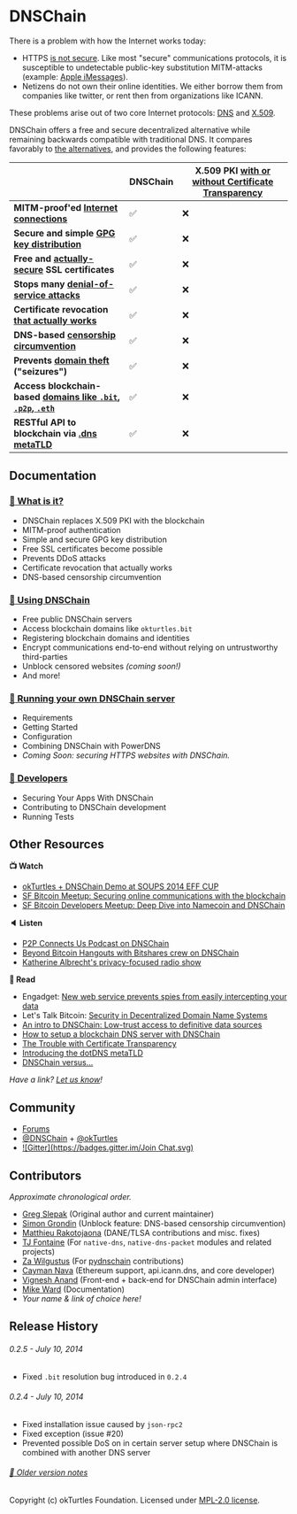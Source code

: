 # DNSChain

There is a problem with how the Internet works today:

- HTTPS [is not secure](http://okturtles.com/#not-secure). Like most "secure" communications protocols,
  it is susceptible to undetectable public-key substitution MITM-attacks (example: [Apple iMessages](https://www.taoeffect.com/blog/2014/11/update-on-imessages-security/)).
- Netizens do not own their online identities. We either borrow them from
  companies like twitter, or rent then from organizations like ICANN.

These problems arise out of two core Internet protocols:
[DNS](https://en.wikipedia.org/wiki/Domain_Name_System) and [X.509](https://en.wikipedia.org/wiki/X.509).

DNSChain offers a free and secure decentralized alternative while remaining backwards compatible
with traditional DNS.
It compares favorably to [the alternatives](docs/Comparison.md), and provides the following features:
︎

|                                                                        |      DNSChain      | X.509 PKI [with or without Certificate Transparency][ct] |
|------------------------------------------------------------------------|--------------------|----------------------------------------------------------|
| __MITM-proof'ed [Internet connections][mitm]__                         | :white_check_mark: | :x:                                                      |
| __Secure and simple [GPG key distribution][gpg]__                      | :white_check_mark: | :x:                                                      |
| __Free and [actually-secure][free] SSL certificates__                  | :white_check_mark: | :x:                                                      |
| __Stops many [denial-of-service attacks][dos]__                        | :white_check_mark: | :x:                                                      |
| __Certificate revocation [that actually works][rev]__                  | :white_check_mark: | :x:                                                      |
| __DNS-based [censorship circumvention][cens]__                         | :white_check_mark: | :x:                                                      |
| __Prevents [domain theft][] ("seizures")__                             | :white_check_mark: | :x:                                                      |
| __Access blockchain-based [domains like `.bit`, `.p2p`, `.eth`][use]__ | :white_check_mark: | :x:                                                      |
| __RESTful API to blockchain via [.dns metaTLD][meta]__                 | :white_check_mark: | :x:                                                      |

[ct]: https://blog.okturtles.com/2014/09/the-trouble-with-certificate-transparency/
[mitm]: docs/What-is-it.md#MITMProof
[gpg]: docs/What-is-it.md#GPG
[free]: docs/What-is-it.md#Free
[dos]: docs/What-is-it.md#DDoS
[rev]: docs/What-is-it.md#Revocation
[cens]: docs/What-is-it.md#Censorship
[domain theft]: https://www.techdirt.com/articles/20141006/02561228743/5000-domains-seized-based-sealed-court-filing-confused-domain-owners-have-no-idea-why.shtml
[use]: docs/How-do-I-use-it.md
[meta]: docs/What-is-it.md#metaTLD

<a name="Documentation"></a>
## Documentation

<a name="What"></a>
### [:book: What is it?](docs/What-is-it.md)

- DNSChain replaces X.509 PKI with the blockchain
- MITM-proof authentication
- Simple and secure GPG key distribution
- Free SSL certificates become possible
- Prevents DDoS attacks
- Certificate revocation that actually works
- DNS-based censorship circumvention

<a name="Use"></a>
### [:book: Using DNSChain](docs/How-do-I-use-it.md)

- Free public DNSChain servers
- Access blockchain domains like `okturtles.bit`
- Registering blockchain domains and identities
- Encrypt communications end-to-end without relying on untrustworthy third-parties
- Unblock censored websites *(coming soon!)*
- And more!

<a name="Run"></a>
### [:book: Running your own DNSChain server](docs/How-do-I-run-my-own.md)

- Requirements
- Getting Started
- Configuration
- Combining DNSChain with PowerDNS
- *Coming Soon: securing HTTPS websites with DNSChain.*

<a name="Developers"></a>
### [:book: Developers](docs/Developers.md)

- Securing Your Apps With DNSChain
- Contributing to DNSChain development
- Running Tests

<a name="Resources"></a>
## Other Resources

__:tv: Watch__

- [okTurtles + DNSChain Demo at SOUPS 2014 EFF CUP](https://vimeo.com/100433057)
- [SF Bitcoin Meetup: Securing online communications with the blockchain](https://www.youtube.com/watch?v=Qy1x3Ud8LCI)
- [SF Bitcoin Developers Meetup: Deep Dive into Namecoin and DNSChain](https://www.youtube.com/watch?v=wUiMIy9urTA)

__:speaker: Listen__

- [P2P Connects Us Podcast on DNSChain](http://letstalkbitcoin.com/blog/post/p2p-connects-us-episode-four)
- [Beyond Bitcoin Hangouts with Bitshares crew on DNSChain](https://soundcloud.com/beyond-bitcoin-hangouts/beyond-bitcoin-hangout-greg-slepak-dnschain-2014-10-24)
- [Katherine Albrecht's privacy-focused radio show](http://www.katherinealbrecht.com/show-archives/2014/06/19/)

__:page_facing_up: Read__

- Engadget: [New web service prevents spies from easily intercepting your data](http://www.engadget.com/2014/09/29/okturtles/)
- Let's Talk Bitcoin: [Security in Decentralized Domain Name Systems](http://letstalkbitcoin.com/blog/post/security-in-decentralized-domain-name-systems)
- [An intro to DNSChain: Low-trust access to definitive data sources](http://simondlr.com/post/94988956673/an-intro-to-dnschain-low-trust-access-to)
- [How to setup a blockchain DNS server with DNSChain](http://mikeward.net/how-to-setup-a-blockchain-dns-server-with-dnschain/)
- [The Trouble with Certificate Transparency](https://blog.okturtles.com/2014/09/the-trouble-with-certificate-transparency/)
- [Introducing the dotDNS metaTLD](https://blog.okturtles.com/2014/02/introducing-the-dotdns-metatld/)
- [DNSChain versus...](docs/Comparison.md)

_Have a link? [Let us know](https://twitter.com/dnschain)!_

<a name="Community"></a>
## Community

- [Forums](https://forums.okturtles.com)
- [@DNSChain](https://twitter.com/dnschain) + [@okTurtles](https://twitter.com/okTurtles)
- [![Gitter](https://badges.gitter.im/Join Chat.svg)](https://gitter.im/okTurtles/dnschain)

<a name="Contributors"></a>
## Contributors

_Approximate chronological order._

- [Greg Slepak](https://twitter.com/taoeffect) (Original author and current maintainer)
- [Simon Grondin](https://github.com/SGrondin) (Unblock feature: DNS-based censorship circumvention)
- [Matthieu Rakotojaona](https://otokar.looc2011.eu/) (DANE/TLSA contributions and misc. fixes)
- [TJ Fontaine](https://github.com/tjfontaine) (For `native-dns`, `native-dns-packet` modules and related projects)
- [Za Wilgustus](https://twitter.com/ZancasDeArana) (For [pydnschain](https://github.com/okTurtles/pydnschain) contributions)
- [Cayman Nava](https://github.com/WeMeetAgain) (Ethereum support, api.icann.dns, and core developer)
- [Vignesh Anand](https://github.com/vegetableman) (Front-end + back-end for DNSChain admin interface)
- [Mike Ward](https://twitter.com/bocamike) (Documentation)
- *Your name & link of choice here!*

<a name="Release"></a>
## Release History

###### 0.2.5 - July 10, 2014

- Fixed `.bit` resolution bug introduced in `0.2.4`

###### 0.2.4 - July 10, 2014

- Fixed installation issue caused by `json-rpc2`
- Fixed exception (issue #20)
- Prevented possible DoS on in certain server setup where DNSChain
  is combined with another DNS server

###### [:book: Older version notes](HISTORY.md)

Copyright (c) okTurtles Foundation. Licensed under [MPL-2.0 license](http://mozilla.org/MPL/2.0/).